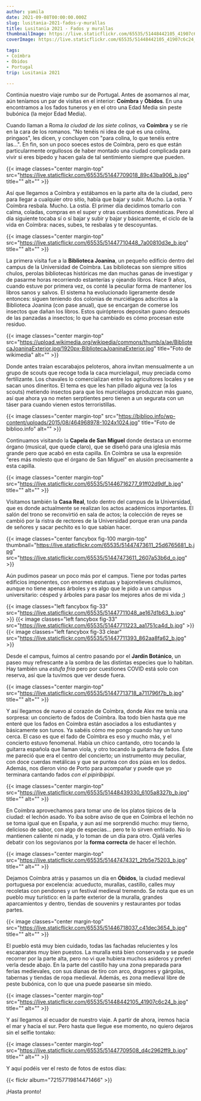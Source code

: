 ```yaml
---
author: yamila
date: 2021-09-08T00:00:00.000Z
slug: lusitania-2021-fados-y-murallas
title: Lusitania 2021 - Fados y murallas
thumbnailImage: https://live.staticflickr.com/65535/51448442105_41907c6c24_z.jpg
coverImage: https://live.staticflickr.com/65535/51448442105_41907c6c24_b.jpg

tags:
- Coímbra
- Óbidos
- Portugal
trip: Lusitania 2021

---
```


Continúa nuestro viaje rumbo sur de Portugal. Antes de asomarnos al mar, aún teníamos un par de visitas en el interior: **Coímbra** y **Òbidos**. En una encontramos a los fados tuneros y en el otro una Edad Media sin peste bubónica (la mejor Edad Media).

<!--more-->

Cuando llaman a Roma _la ciudad de las siete colinas_, va **Coímbra** y se ríe en la cara de los romanos. "No tenéis ni idea de qué es una colina, pringaos", les dicen, y concluyen con "para colina, lo que tenéis entre las...". En fin, son un poco soeces estos de Coímbra, pero es que están particularmente orgullosos de haber montado una ciudad complicada para vivir si eres bípedo y hacen gala de tal sentimiento siempre que pueden.

{{< image classes="center margin-top" src="https://live.staticflickr.com/65535/51447709018_89c43ba906_b.jpg" title="" alt="" >}}

Así que llegamos a Coímbra y estábamos en la parte alta de la ciudad, pero para llegar a cualquier otro sitio, había que bajar y subir. Mucho. La ostia. Y Coímbra resbala. Mucho. La ostia. El primer día decidimos tomarlo con calma, coladas, compras en el super y otras cuestiones domésticas. Pero al día siguiente tocaba sí o sí bajar y subir y bajar y básicamente, el ciclo de la vida en Coímbra: naces, subes, te resbalas y te descoyuntas.

{{< image classes="center margin-top" src="https://live.staticflickr.com/65535/51447710448_7a00810d3e_b.jpg" title="" alt="" >}}

La primera visita fue a la **Biblioteca Joanina**, un pequeño edificio dentro del campus de la Universidad de Coímbra. Las bibliotecas son siempre sitios chulos, perolas bibliotecas históricas me dan muchas ganas de investigar y de pasarme horas recorriendo estanterías y ojeando libros. Hace 9 años, cuando estuve por primera vez, os conté la peculiar forma de mantener los libros sanos y salvos. El sistema ha evolucionado ligeramente desde entonces: siguen teniendo dos colonias de murciélagos adscritos a la Biblioteca Joanina (con pase anual), que se encargan de comerse los insectos que dañan los libros. Estos quirópteros depositan guano después de las panzadas a insectos; lo que ha cambiado es cómo procesan este residuo.

{{< image classes="center margin-top" src="https://upload.wikimedia.org/wikipedia/commons/thumb/a/ae/BibliotecaJoaninaExterior.jpg/1920px-BibliotecaJoaninaExterior.jpg" title="Foto de wikimedia" alt="" >}}

Donde antes traían escarabajos peloteros, ahora invitan mensualmente a un grupo de scouts que recoge toda la caca murcielaguil, muy preciada como fertilizante. Los chavales lo comercializan entre los agricultores locales y se sacan unos dineritos. El tema es que les han pillado alguna vez (a los scouts) metiendo insectos para que los murciélagos produzcan más guano, así que ahora ya no meten serptientes pero tienen a un segurata con un táser para cuando vienen estos terroristillas.

{{< image classes="center margin-top" src="https://biblioo.info/wp-content/uploads/2015/08/464968978-1024x1024.jpg" title="Foto de biblioo.info" alt="" >}}

Continuamos visitando la **Capela de San Miguel** donde destaca un enorme órgano (musical, que quede claro), que se diseñó para una iglesia más grande pero que acabó en esta capilla. En Coímbra se usa la expresión "eres más molesto que el órgano de San Miguel" en alusión precisamente a esta capilla.

{{< image classes="center margin-top" src="https://live.staticflickr.com/65535/51446716277_91ff02d9df_b.jpg" title="" alt="" >}}

Visitamos también la **Casa Real**, todo dentro del campus de la Universidad, que es donde actualmente se realizan los actos académicos importantes. El salón del trono se reconvirtió en sala de actos; la colección de reyes se cambió por la ristra de rectores de la Universidad porque eran una panda de señores y sacar pechito es lo que sabían hacer.

{{< image classes="center fancybox fig-100 margin-top"
    thumbnail="https://live.staticflickr.com/65535/51447473611_25d6765681_b.jpg"
    src="https://live.staticflickr.com/65535/51447473611_2607a53b6d_o.jpg" >}}

Aún pudimos pasear un poco más por el campus. Tiene por todas partes edificios imponentes, con enormes estatuas y bajorrelieves chulísimos, aunque no tiene apenas árboles y es algo que le pido a un campus universitario: césped y árboles para pasar los mejores años de mi vida ;)

{{< image classes="left fancybox fig-33" src="https://live.staticflickr.com/65535/51447711048_ae167d1b63_b.jpg" >}}
{{< image classes="left fancybox fig-33" src="https://live.staticflickr.com/65535/51447711223_aa1751ca4d_b.jpg" >}}
{{< image classes="left fancybox fig-33 clear" src="https://live.staticflickr.com/65535/51447711393_862aa8fa62_b.jpg" >}}

Desde el campus, fuimos al centro pasando por el **Jardín Botánico**, un paseo muy refrescante a la sombra de las distintas especies que lo habitan. Hay también una _estufa fria_ pero por cuestiones COVID está solo con reserva, así que la tuvimos que ver desde fuera.

{{< image classes="center margin-top" src="https://live.staticflickr.com/65535/51447713718_a711796f7b_b.jpg" title="" alt="" >}}

Y así llegamos de nuevo al corazón de Coímbra, donde Alex me tenía una sorpresa: un concierto de fados de Coímbra. Iba todo bien hasta que me enteré que los fados en Coímbra están asociados a los estudiantes y básicamente son tunos. Ya sabéis cómo me pongo cuando hay un tuno cerca. El caso es que el fado de Coímbra es eso y mucho más, y el concierto estuvo fenomenal. Había un chico cantando, otro tocando la guitarra española que llaman viola, y otro tocando la guitarra de fados. Éste me pareció que era el centro del concierto; un instrumento muy peculiar, con doce cuerdas metálicas y que se puntea con dos púas en los dedos. Además, nos dieron vino de Porto para acompañar y puede que yo terminara cantando fados _con el pipiribípipí_.

{{< image classes="center margin-top" src="https://live.staticflickr.com/65535/51448439330_6105a8327b_b.jpg" title="" alt="" >}}

En Coímbra aprovechamos para tomar uno de los platos típicos de la ciudad: el lechón asado. Yo iba sobre aviso de que en Coímbra el lechón no se toma igual que en España, y aun así me sorprendió mucho: muy tierno, delicioso de sabor, con algo de especias... pero te lo sirven enfriado. No lo mantienen caliente ni nada, y lo toman de un día para otro. Ojalá verles debatir con los segovianos por la **forma correcta** de hacer el lechón.

{{< image classes="center margin-top" src="https://live.staticflickr.com/65535/51447474321_2fb5e75203_b.jpg" title="" alt="" >}}

Dejamos Coímbra atrás y pasamos un día en **Óbidos**, la ciudad medieval portuguesa por excelencia: acueducto, murallas, castillo, calles muy recoletas con pendones y un festival medieval tremendo. Se nota que es un pueblo muy turístico: en la parte exterior de la muralla, grandes aparcamientos y dentro, tiendas de souvenirs y restaurantes por todas partes.

{{< image classes="center margin-top" src="https://live.staticflickr.com/65535/51446718037_c41dec3654_b.jpg" title="" alt="" >}}

El pueblo está muy bien cuidado, todas las fachadas relucientes y los escaparates muy bien puestos. La muralla está bien conservada y se puede recorrer por la parte alta, pero no vi que hubiera muchos asideros y preferí verla desde abajo. En la parte del castillo hay una zona preparada para ferias medievales, con sus dianas de tiro con arco, dragones y gárgolas, tabernas y tiendas de ropa medieval. Además, es zona medieval libre de peste bubónica, con lo que una puede pasearse sin miedo.

{{< image classes="center margin-top" src="https://live.staticflickr.com/65535/51448442105_41907c6c24_b.jpg" title="" alt="" >}}

Y así llegamos al ecuador de nuestro viaje. A partir de ahora, iremos hacia el mar y hacia el sur. Pero hasta que llegue ese momento, no quiero dejaros sin el selfie tontako:

{{< image classes="center margin-top" src="https://live.staticflickr.com/65535/51447709508_d4c2962ff9_b.jpg" title="" alt="" >}}

Y aquí podéis ver el resto de fotos de estos días:

{{< flickr album="72157719814471466" >}}

¡Hasta pronto!
